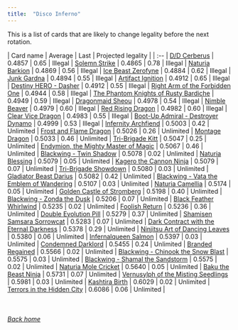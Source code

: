 ```yaml
---
title:  "Disco Inferno"
---
```


This is a list of cards that are likely to change legality before the next rotation.

| Card name | Average | Last | Projected legality |
| :-- |
[D/D Cerberus](https://db.ygoprodeck.com/card/?search=D/D%20Cerberus) | 0.4857 | 0.65 | Illegal |
[Solemn Strike](https://db.ygoprodeck.com/card/?search=Solemn%20Strike) | 0.4865 | 0.78 | Illegal |
[Naturia Barkion](https://db.ygoprodeck.com/card/?search=Naturia%20Barkion) | 0.4869 | 0.56 | Illegal |
[Ice Beast Zerofyne](https://db.ygoprodeck.com/card/?search=Ice%20Beast%20Zerofyne) | 0.4884 | 0.62 | Illegal |
[Junk Gardna](https://db.ygoprodeck.com/card/?search=Junk%20Gardna) | 0.4894 | 0.55 | Illegal |
[Artifact Ignition](https://db.ygoprodeck.com/card/?search=Artifact%20Ignition) | 0.4912 | 0.65 | Illegal |
[Destiny HERO - Dasher](https://db.ygoprodeck.com/card/?search=Destiny%20HERO%20-%20Dasher) | 0.4912 | 0.55 | Illegal |
[Right Arm of the Forbidden One](https://db.ygoprodeck.com/card/?search=Right%20Arm%20of%20the%20Forbidden%20One) | 0.4944 | 0.58 | Illegal |
[The Phantom Knights of Rusty Bardiche](https://db.ygoprodeck.com/card/?search=The%20Phantom%20Knights%20of%20Rusty%20Bardiche) | 0.4949 | 0.59 | Illegal |
[Dragonmaid Sheou](https://db.ygoprodeck.com/card/?search=Dragonmaid%20Sheou) | 0.4978 | 0.54 | Illegal |
[Nimble Beaver](https://db.ygoprodeck.com/card/?search=Nimble%20Beaver) | 0.4979 | 0.60 | Illegal |
[Red Rising Dragon](https://db.ygoprodeck.com/card/?search=Red%20Rising%20Dragon) | 0.4982 | 0.60 | Illegal |
[Clear Vice Dragon](https://db.ygoprodeck.com/card/?search=Clear%20Vice%20Dragon) | 0.4983 | 0.55 | Illegal |
[Boot-Up Admiral - Destroyer Dynamo](https://db.ygoprodeck.com/card/?search=Boot-Up%20Admiral%20-%20Destroyer%20Dynamo) | 0.4999 | 0.53 | Illegal |
[Infernity Archfiend](https://db.ygoprodeck.com/card/?search=Infernity%20Archfiend) | 0.5003 | 0.42 | Unlimited |
[Frost and Flame Dragon](https://db.ygoprodeck.com/card/?search=Frost%20and%20Flame%20Dragon) | 0.5026 | 0.26 | Unlimited |
[Montage Dragon](https://db.ygoprodeck.com/card/?search=Montage%20Dragon) | 0.5033 | 0.46 | Unlimited |
[Tri-Brigade Kitt](https://db.ygoprodeck.com/card/?search=Tri-Brigade%20Kitt) | 0.5047 | 0.25 | Unlimited |
[Endymion, the Mighty Master of Magic](https://db.ygoprodeck.com/card/?search=Endymion,%20the%20Mighty%20Master%20of%20Magic) | 0.5067 | 0.46 | Unlimited |
[Blackwing - Twin Shadow](https://db.ygoprodeck.com/card/?search=Blackwing%20-%20Twin%20Shadow) | 0.5078 | 0.02 | Unlimited |
[Naturia Blessing](https://db.ygoprodeck.com/card/?search=Naturia%20Blessing) | 0.5079 | 0.05 | Unlimited |
[Kagero the Cannon Ninja](https://db.ygoprodeck.com/card/?search=Kagero%20the%20Cannon%20Ninja) | 0.5079 | 0.07 | Unlimited |
[Tri-Brigade Showdown](https://db.ygoprodeck.com/card/?search=Tri-Brigade%20Showdown) | 0.5080 | 0.03 | Unlimited |
[Gladiator Beast Darius](https://db.ygoprodeck.com/card/?search=Gladiator%20Beast%20Darius) | 0.5082 | 0.42 | Unlimited |
[Blackwing - Vata the Emblem of Wandering](https://db.ygoprodeck.com/card/?search=Blackwing%20-%20Vata%20the%20Emblem%20of%20Wandering) | 0.5107 | 0.03 | Unlimited |
[Naturia Camellia](https://db.ygoprodeck.com/card/?search=Naturia%20Camellia) | 0.5174 | 0.05 | Unlimited |
[Golden Castle of Stromberg](https://db.ygoprodeck.com/card/?search=Golden%20Castle%20of%20Stromberg) | 0.5198 | 0.40 | Unlimited |
[Blackwing - Zonda the Dusk](https://db.ygoprodeck.com/card/?search=Blackwing%20-%20Zonda%20the%20Dusk) | 0.5206 | 0.07 | Unlimited |
[Black Feather Whirlwind](https://db.ygoprodeck.com/card/?search=Black%20Feather%20Whirlwind) | 0.5235 | 0.02 | Unlimited |
[Foolish Return](https://db.ygoprodeck.com/card/?search=Foolish%20Return) | 0.5236 | 0.36 | Unlimited |
[Double Evolution Pill](https://db.ygoprodeck.com/card/?search=Double%20Evolution%20Pill) | 0.5279 | 0.37 | Unlimited |
[Shamisen Samsara Sorrowcat](https://db.ygoprodeck.com/card/?search=Shamisen%20Samsara%20Sorrowcat) | 0.5283 | 0.07 | Unlimited |
[Dark Contract with the Eternal Darkness](https://db.ygoprodeck.com/card/?search=Dark%20Contract%20with%20the%20Eternal%20Darkness) | 0.5378 | 0.29 | Unlimited |
[Ninjitsu Art of Dancing Leaves](https://db.ygoprodeck.com/card/?search=Ninjitsu%20Art%20of%20Dancing%20Leaves) | 0.5380 | 0.06 | Unlimited |
[Infernalqueen Salmon](https://db.ygoprodeck.com/card/?search=Infernalqueen%20Salmon) | 0.5397 | 0.03 | Unlimited |
[Condemned Darklord](https://db.ygoprodeck.com/card/?search=Condemned%20Darklord) | 0.5455 | 0.24 | Unlimited |
[Branded Regained](https://db.ygoprodeck.com/card/?search=Branded%20Regained) | 0.5566 | 0.02 | Unlimited |
[Blackwing - Chinook the Snow Blast](https://db.ygoprodeck.com/card/?search=Blackwing%20-%20Chinook%20the%20Snow%20Blast) | 0.5575 | 0.03 | Unlimited |
[Blackwing - Shamal the Sandstorm](https://db.ygoprodeck.com/card/?search=Blackwing%20-%20Shamal%20the%20Sandstorm) | 0.5575 | 0.02 | Unlimited |
[Naturia Mole Cricket](https://db.ygoprodeck.com/card/?search=Naturia%20Mole%20Cricket) | 0.5640 | 0.05 | Unlimited |
[Baku the Beast Ninja](https://db.ygoprodeck.com/card/?search=Baku%20the%20Beast%20Ninja) | 0.5731 | 0.07 | Unlimited |
[Vernusylph of the Misting Seedlings](https://db.ygoprodeck.com/card/?search=Vernusylph%20of%20the%20Misting%20Seedlings) | 0.5981 | 0.03 | Unlimited |
[Kashtira Birth](https://db.ygoprodeck.com/card/?search=Kashtira%20Birth) | 0.6029 | 0.02 | Unlimited |
[Terrors in the Hidden City](https://db.ygoprodeck.com/card/?search=Terrors%20in%20the%20Hidden%20City) | 0.6086 | 0.06 | Unlimited |

<br>

###### [Back home](index)